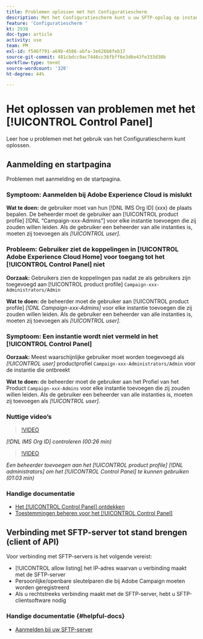 ```yaml
---
title: Problemen oplossen met het Configuratiescherm
description: Met het Configuratiescherm kunt u uw SFTP-opslag op instantie controleren en beheren en IP-adressen van lijsten van gewenste personen beheren.
feature: 'Configuratiescherm '
kt: 2938
doc-type: article
activity: use
team: PM
exl-id: f546f791-a69b-4586-abfa-3e626b8feb17
source-git-commit: 481cbdcc9ac7446cc36fbff6e3d6e43fe333d30b
workflow-type: tm+mt
source-wordcount: '320'
ht-degree: 44%

---
```


# Het oplossen van problemen met het [!UICONTROL Control Panel]

Leer hoe u problemen met het gebruik van het Configuratiescherm kunt oplossen.

## Aanmelding en startpagina

Problemen met aanmelding en de startpagina.

### Symptoom: Aanmelden bij Adobe Experience Cloud is mislukt

**Wat te doen:**
de gebruiker moet van hun  [!DNL IMS Org ID] (xxx) de plaats bepalen. De beheerder moet de gebruiker aan [!UICONTROL product profile] [!DNL “Campaign-xxx-Admins”] voor elke instantie toevoegen die zij zouden willen leiden. Als de gebruiker een beheerder van alle instanties is, moeten zij toevoegen als *[!UICONTROL user]*.

### Probleem: Gebruiker ziet de koppelingen in [!UICONTROL Adobe Experience Cloud Home] voor toegang tot het [!UICONTROL Control Panel] niet

**Oorzaak:**
Gebruikers zien de koppelingen pas nadat ze als gebruikers zijn toegevoegd aan [!UICONTROL product profile] `Campaign-xxx-Administrators/Admin`

**Wat te doen:**
de beheerder moet de gebruiker aan  [!UICONTROL product profile] *[!DNL Campaign-xxx-Admins]* voor elke instantie toevoegen die zij zouden willen leiden. Als de gebruiker een beheerder van alle instanties is, moeten zij toevoegen als *[!UICONTROL user]*.

### Symptoom: Een instantie wordt niet vermeld in het [!UICONTROL Control Panel]

**Oorzaak:**
Meest waarschijnlijke gebruiker moet worden toegevoegd als  *[!UICONTROL user]* productprofiel  `Campaign-xxx-Administrators/Admin` voor de instantie die ontbreekt

**Wat te doen:**
de beheerder moet de gebruiker aan het Profiel van het Product  `Campaign-xxx-Admins` voor elke instantie toevoegen die zij zouden willen leiden. Als de gebruiker een beheerder van alle instanties is, moeten zij toevoegen als *[!UICONTROL user]*.

### Nuttige video’s

>[!VIDEO](https://video.tv.adobe.com/v/27183?quality=12)

*[!DNL IMS Org ID] controleren (00:26 min)*

>[!VIDEO](https://video.tv.adobe.com/v/27147?quality=12)

*Een beheerder toevoegen aan het [!UICONTROL product profile] [!DNL administrators] om het [!UICONTROL Control Panel] te kunnen gebruiken (01:03 min)*

### Handige documentatie

* [Het [!UICONTROL Control Panel] ontdekken](https://experienceleague.adobe.com/docs/control-panel/using/control-panel-home.html?lang=nl)
* [Toestemmingen beheren voor het [!UICONTROL Control Panel]](https://experienceleague.adobe.com/docs/control-panel/using/control-panel-home.html?lang=en)

## Verbinding met SFTP-server tot stand brengen (client of API)

Voor verbinding met SFTP-servers is het volgende vereist:

* [!UICONTROL allow listing] het IP-adres waarvan u verbinding maakt met de SFTP-server
* Persoonlijke/openbare sleutelparen die bij Adobe Campaign moeten worden geregistreerd
* Als u rechtstreeks verbinding maakt met de SFTP-server, hebt u SFTP-clientsoftware nodig

### Handige documentatie {#helpful-docs}

* [Aanmelden bij uw SFTP-server](https://experienceleague.adobe.com/docs/control-panel/using/control-panel-home.html?lang=en)
